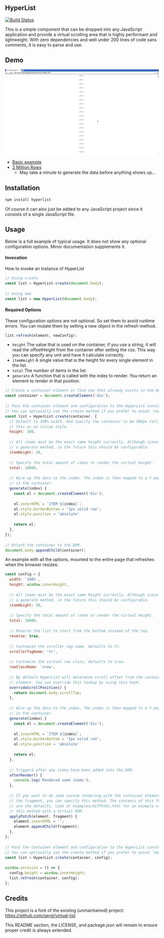## HyperList

[![Build Status](https://travis-ci.org/tbranyen/hyperlist.svg)](https://travis-ci.org/tbranyen/hyperlist)

This is a simple component that can be dropped into any JavaScript application
and provide a virtual scrolling area that is highly performant and lightweight.
With zero dependencies and well under 200 lines of code sans comments, it is
easy to parse and use.

## Demo

![Demo](/example.gif?raw=true)

- [Basic example](http://tbranyen.github.io/hyperlist/examples/basic.html)
- [2 Million Rows](http://tbranyen.github.io/hyperlist/examples/2-million-rows.html)
  - May take a minute to generate the data before anything shows up...

## Installation

```sh
npm install hyperlist
```

Of course it can also just be added to any JavaScript project since it consists
of a single JavaScript file.

## Usage

Below is a full example of typical usage. It does not show any optional
configuration options. Minor documentation supplements it.

#### Invocation

How to invoke an instance of HyperList

``` javascript
// Using create
const list = HyperList.create(document.body);

// Using new
const list = new HyperList(document.body);
```

#### Required Options

These configuration options are not optional. So set them to avoid runtime
errors. You can mutate them by setting a new object in the refresh method.

``` javascript
list.refresh(element, newConfig);
```

- `height` The value that is used on the container, if you use a string, it
  will read the offsetHeight from the container after setting the css. This way
  you can specify any unit and have it calculate correctly.
- `itemHeight` A single value that is the height for every single element in
  the list.
- `total` The number of items in the list.
- `generate` A function that is called with the index to render. You return an
  element to render in that position.

``` javascript
// Create a container element or find one that already exists in the DOM.
const container = document.createElement('div');

// Pass the container element and configuration to the HyperList constructor.
// You can optionally use the create method if you prefer to avoid `new`.
const list = HyperList.create(container, {
  // Default to 100% width. And specify the container to be 300px tall, sets
  // this as an inline style.
  height: 300,

  // All items must be the exact same height currently. Although since there is
  // a generate method, in the future this should be configurable.
  itemHeight: 30,

  // Specify the total amount of items to render the virtual height.
  total: 10000,

  // Wire up the data to the index. The index is then mapped to a Y position
  // in the container.
  generate(index) {
    const el = document.createElement('div');

    el.innerHTML = `ITEM ${index}`;
    el.style.borderBottom = '1px solid red';
    el.style.position = 'absolute'

    return el;
  },
});

// Attach the container to the DOM.
document.body.appendChild(container);
```

An example with all the options, mounted to the entire page that refreshes when
the browser resizes:

``` javascript
const config = {
  width: '100%',
  height: window.innerHeight,

  // All items must be the exact same height currently. Although since there is
  // a generate method, in the future this should be configurable.
  itemHeight: 30,

  // Specify the total amount of items to render the virtual height.
  total: 10000,

  // Reverse the list to start from the bottom instead of the top.
  reverse: true,
  
  // Customize the scroller tag name, defaults to tr.
  scrollerTagName: 'tr',

  // Customize the virtual row class, defaults to vrow.
  rowClassName: 'vrow',

  // By default HyperList will determine scroll offset from the container
  // element. You can override this lookup by using this hook.
  overrideScrollPosition() {
    return document.body.scrollTop;
  },

  // Wire up the data to the index. The index is then mapped to a Y position
  // in the container.
  generate(index) {
    const el = document.createElement('div');

    el.innerHTML = `ITEM ${index}`;
    el.style.borderBottom = '1px solid red';
    el.style.position = 'absolute'

    return el;
  },

  // Triggerd after any items have been added into the DOM.
  afterRender() {
    console.log('Rendered some items');
  },

  // If you want to do some custom rendering with the container element and
  // the fragment, you can specify this method. The contents of this function
  // are the defaults. Look at examples/diffhtml.html for an example of using
  // this method with a Virtual DOM.
  applyPatch(element, fragment) {
    element.innerHTML = '';
    element.appendChild(fragment);
  },
};

// Pass the container element and configuration to the HyperList constructor.
// You can optionally use the create method if you prefer to avoid `new`.
const list = HyperList.create(container, config);

window.onresize = () => {
  config.height = window.innerHeight;
  list.refresh(container, config);
};
```

## Credits

This project is a fork of the existing (unmaintained) project:
https://github.com/sergi/virtual-list

This README section, the LICENSE, and package.json will remain to ensure
proper credit is always extended.
